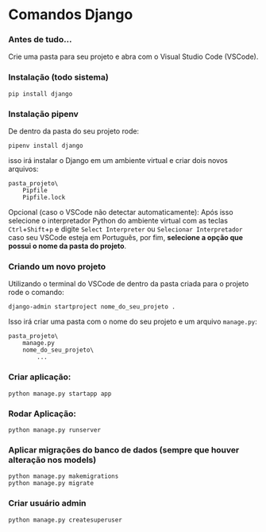 # Comandos Django

### Antes de tudo...
Crie uma pasta para seu projeto e abra com o Visual Studio Code (VSCode).

### Instalação (todo sistema)
```
pip install django
```

### Instalação pipenv
De dentro da pasta do seu projeto rode:
```
pipenv install django
```
isso irá instalar o Django em um ambiente virtual e criar dois novos arquivos:
```
pasta_projeto\
    Pipfile
    Pipfile.lock
```

Opcional (caso o VSCode não detectar automaticamente): Após isso selecione o interpretador Python do ambiente virtual com as teclas `Ctrl`+`Shift`+`p` e digite `Select Interpreter` ou `Selecionar Interpretador` caso seu VSCode esteja em Português, por fim, **selecione a opção que possui o nome da pasta do projeto**. 

### Criando um novo projeto
Utilizando o terminal do VSCode de dentro da pasta criada para o projeto rode o comando:
```
django-admin startproject nome_do_seu_projeto .
```
Isso irá criar uma pasta com o nome do seu projeto e um arquivo `manage.py`:
```
pasta_projeto\
    manage.py
    nome_do_seu_projeto\
        ...
```

### Criar aplicação:
```
python manage.py startapp app
```

### Rodar Aplicação:
```
python manage.py runserver
```

### Aplicar migrações do banco de dados (sempre que houver alteração nos models)
```
python manage.py makemigrations
python manage.py migrate
```

### Criar usuário admin
```
python manage.py createsuperuser
```